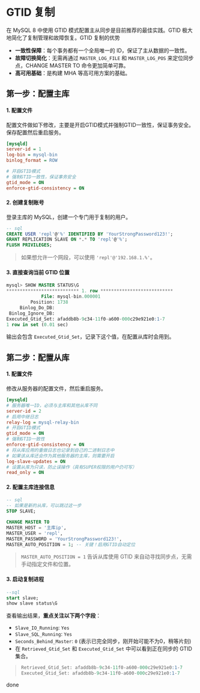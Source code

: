 # GTID 复制

在 MySQL 8 中使用 GTID 模式配置主从同步是目前推荐的最佳实践。GTID 极大地简化了复制管理和故障恢复。GTID 复制的优势

- **一致性保障**：每个事务都有一个全局唯一的 ID，保证了主从数据的一致性。
- **故障切换简化**：无需再通过 `MASTER_LOG_FILE` 和 `MASTER_LOG_POS` 来定位同步点，CHANGE MASTER TO 命令更加简单可靠。
- **高可用基础**：是构建 MHA 等高可用方案的基础。





## 第一步：配置主库

#### 1. 配置文件

配置文件做如下修改，主要是开启GTID模式并强制GTID一致性，保证事务安全。保存配置然后重启服务。

~~~ini
[mysqld]
server-id = 1
log-bin = mysql-bin
binlog_format = ROW

# 开启GTID模式
# 强制GTID一致性，保证事务安全
gtid_mode = ON
enforce-gtid-consistency = ON
~~~



#### 2. 创建复制账号

登录主库的 MySQL，创建一个专门用于复制的用户。

~~~sql
-- sql
CREATE USER 'repl'@'%' IDENTIFIED BY 'YourStrongPassword123!';
GRANT REPLICATION SLAVE ON *.* TO 'repl'@'%';
FLUSH PRIVILEGES;
~~~

>如果想允许一个网段，可以使用 `'repl'@'192.168.1.%'`。



#### 3. 直接查询当前 GTID 位置

```sql
mysql> SHOW MASTER STATUS\G
*************************** 1. row ***************************
             File: mysql-bin.000001
         Position: 1738
     Binlog_Do_DB:
 Binlog_Ignore_DB:
Executed_Gtid_Set: afaddb8b-9c34-11f0-a600-000c29e921e0:1-7
1 row in set (0.01 sec)
```

输出会包含 `Executed_Gtid_Set`，记录下这个值，在配置从库时会用到。



## 第二步：配置从库

#### 1. 配置文件

修改从服务器的配置文件，然后重启服务。

~~~ini
[mysqld]
# 服务器唯一ID，必须与主库和其他从库不同
server-id = 2
# 启用中继日志
relay-log = mysql-relay-bin
# 开启GTID模式
gtid_mode = ON
# 强制GTID一致性
enforce-gtid-consistency = ON
# 将从库应用的重做日志也记录到自己的二进制日志中
# 如果该从库还会作为其他服务器的主库，则需要开启
log-slave-updates = ON
# 设置从库为只读，防止误操作（具有SUPER权限的用户仍可写）
read_only = ON
~~~



#### 2. 配置主库连接信息

~~~sql
-- sql
-- 如果是新的从库，可以跳过这一步
STOP SLAVE;

CHANGE MASTER TO
MASTER_HOST = '主库ip',
MASTER_USER = 'repl',
MASTER_PASSWORD = 'YourStrongPassword123!',
MASTER_AUTO_POSITION = 1; -- 关键！启用GTID自动定位
~~~

>`MASTER_AUTO_POSITION = 1` 告诉从库使用 GTID 来自动寻找同步点，无需手动指定文件和位置。



#### 3. 启动复制进程

~~~sql
--sql
start slave;
show slave status\G
~~~

查看输出结果，**重点关注以下两个字段**：

- `Slave_IO_Running`: `Yes`
- `Slave_SQL_Running`: `Yes`
- `Seconds_Behind_Master`: `0` (表示已完全同步，刚开始可能不为0，稍等片刻)
- 在 `Retrieved_Gtid_Set` 和 `Executed_Gtid_Set` 中可以看到正在同步的 GTID 集合。

>~~~sql
>Retrieved_Gtid_Set: afaddb8b-9c34-11f0-a600-000c29e921e0:1-7
>Executed_Gtid_Set: afaddb8b-9c34-11f0-a600-000c29e921e0:1-7
>~~~





done